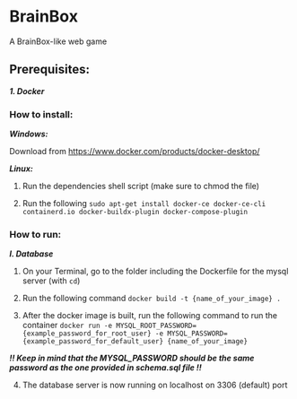 # BrainBox
A BrainBox-like web game

## Prerequisites:

***1. Docker***





### How to install:

***Windows:***

Download from https://www.docker.com/products/docker-desktop/

***Linux:***

1. Run the dependencies shell script (make sure to chmod the file)

2. Run the following `sudo apt-get install docker-ce docker-ce-cli containerd.io docker-buildx-plugin docker-compose-plugin`




### How to run:

***I. Database***
  1. On your Terminal, go to the folder including the Dockerfile for the mysql server (with `cd`)

  2. Run the following command `docker build -t {name_of_your_image} .`

  3. After the docker image is built, run the following command to run the container `docker run -e MYSQL_ROOT_PASSWORD={example_password_for_root_user} -e MYSQL_PASSWORD={example_password_for_default_user} {name_of_your_image}`
  
  ***!! Keep in mind that the MYSQL_PASSWORD should be the same password as the one provided in schema.sql file !!***

  4. The database server is now running on localhost on 3306 (default) port




